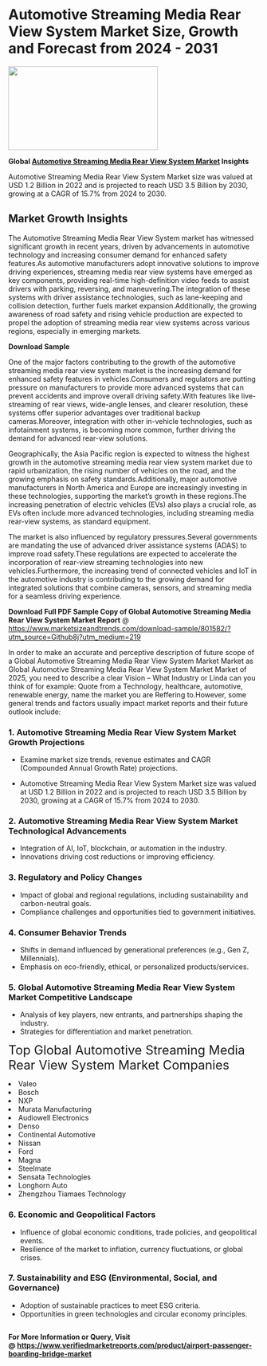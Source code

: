 <H1>Automotive Streaming Media Rear View System Market Size, Growth and Forecast from 2024 - 2031</H1><img class="aligncenter size-medium wp-image-584254" src="https://thirdeyenews.in/wp-content/uploads/2024/09/Global-Market-Research-300x168.jpeg" alt="" width="300" height="168" /><p><strong>Global&nbsp;<a href="https://www.marketsizeandtrends.com/download-sample/801582/?utm_source=Github8j?utm_medium=219">Automotive Streaming Media Rear View System Market</a> Insights</strong></p><p>Automotive Streaming Media Rear View System Market size was valued at USD 1.2 Billion in 2022 and is projected to reach USD 3.5 Billion by 2030, growing at a CAGR of 15.7% from 2024 to 2030.</p><p><h2>Market Growth Insights</h2> <p>The Automotive Streaming Media Rear View System market has witnessed significant growth in recent years, driven by advancements in automotive technology and increasing consumer demand for enhanced safety features.As automotive manufacturers adopt innovative solutions to improve driving experiences, streaming media rear view systems have emerged as key components, providing real-time high-definition video feeds to assist drivers with parking, reversing, and maneuvering.The integration of these systems with driver assistance technologies, such as lane-keeping and collision detection, further fuels market expansion.Additionally, the growing awareness of road safety and rising vehicle production are expected to propel the adoption of streaming media rear view systems across various regions, especially in emerging markets.</p> <p><strong>Download Sample</strong></p> <p>One of the major factors contributing to the growth of the automotive streaming media rear view system market is the increasing demand for enhanced safety features in vehicles.Consumers and regulators are putting pressure on manufacturers to provide more advanced systems that can prevent accidents and improve overall driving safety.With features like live-streaming of rear views, wide-angle lenses, and clearer resolution, these systems offer superior advantages over traditional backup cameras.Moreover, integration with other in-vehicle technologies, such as infotainment systems, is becoming more common, further driving the demand for advanced rear-view solutions.</p> <p>Geographically, the Asia Pacific region is expected to witness the highest growth in the automotive streaming media rear view system market due to rapid urbanization, the rising number of vehicles on the road, and the growing emphasis on safety standards.Additionally, major automotive manufacturers in North America and Europe are increasingly investing in these technologies, supporting the market’s growth in these regions.The increasing penetration of electric vehicles (EVs) also plays a crucial role, as EVs often include more advanced technologies, including streaming media rear-view systems, as standard equipment.</p> <p>The market is also influenced by regulatory pressures.Several governments are mandating the use of advanced driver assistance systems (ADAS) to improve road safety.These regulations are expected to accelerate the incorporation of rear-view streaming technologies into new vehicles.Furthermore, the increasing trend of connected vehicles and IoT in the automotive industry is contributing to the growing demand for integrated solutions that combine cameras, sensors, and streaming media for a seamless driving experience.</p> <p><span class=""><strong>Download Full PDF Sample Copy of Global Automotive Streaming Media Rear View System Market Report</strong> @ <a href="https://www.marketsizeandtrends.com/download-sample/801582/?utm_source=Github8j?utm_medium=219" target="_blank">https://www.marketsizeandtrends.com/download-sample/801582/?utm_source=Github8j?utm_medium=219</a></span></p><p>In order to make an accurate and perceptive description of future scope of a Global&nbsp;Automotive Streaming Media Rear View System Market Market as Global&nbsp;Automotive Streaming Media Rear View System Market Market of 2025, you need to describe a clear Vision &ndash; What Industry or Linda can you think of for example: Quote from a Technology, healthcare, automotive, renewable energy, name the market you are Reffering to.However, some general trends and factors usually impact market reports and their future outlook include:</p><h3>1.&nbsp;<strong>Automotive Streaming Media Rear View System Market Growth Projections</strong></h3><ul><li>Examine market size trends, revenue estimates and CAGR (Compounded Annual Growth Rate) projections.</li><li><p>Automotive Streaming Media Rear View System Market size was valued at USD 1.2 Billion in 2022 and is projected to reach USD 3.5 Billion by 2030, growing at a CAGR of 15.7% from 2024 to 2030.</p></li></ul><h3>2.&nbsp;<strong>Automotive Streaming Media Rear View System Market Technological Advancements</strong></h3><ul><li>Integration of AI, IoT, blockchain, or automation in the industry.</li><li>Innovations driving cost reductions or improving efficiency.</li></ul><h3>3.&nbsp;<strong>Regulatory and Policy Changes</strong></h3><ul><li>Impact of global and regional regulations, including sustainability and carbon-neutral goals.</li><li>Compliance challenges and opportunities tied to government initiatives.</li></ul><h3>4.&nbsp;<strong>Consumer Behavior Trends</strong></h3><ul><li>Shifts in demand influenced by generational preferences (e.g., Gen Z, Millennials).</li><li>Emphasis on eco-friendly, ethical, or personalized products/services.</li></ul><h3>5.&nbsp;<strong>Global Automotive Streaming Media Rear View System Market Competitive Landscape</strong></h3><ul><li>Analysis of key players, new entrants, and partnerships shaping the industry.</li><li>Strategies for differentiation and market penetration.</li></ul><p data-pm-slice="1 1 []"><span style="color: inherit; font-family: inherit; font-size: 25px;">Top Global Automotive Streaming Media Rear View System Market Companies</span></p><div class="" data-test-id=""><p><li>Valeo</li><li> Bosch</li><li> NXP</li><li> Murata Manufacturing</li><li> Audiowell Electronics</li><li> Denso</li><li> Continental Automotive</li><li> Nissan</li><li> Ford</li><li> Magna</li><li> Steelmate</li><li> Sensata Technologies</li><li> Longhorn Auto</li><li> Zhengzhou Tiamaes Technology</li></p></div><h3>6.&nbsp;<strong>Economic and Geopolitical Factors</strong></h3><ul><li>Influence of global economic conditions, trade policies, and geopolitical events.</li><li>Resilience of the market to inflation, currency fluctuations, or global crises.</li></ul><h3>7.&nbsp;<strong>Sustainability and ESG (Environmental, Social, and Governance)</strong></h3><ul><li>Adoption of sustainable practices to meet ESG criteria.</li><li>Opportunities in green technologies and circular economy principles.</li></ul><h2><strong style="font-size: 14px;">For More Information or Query, Visit @&nbsp;</strong><a style="background-color: #ffffff; font-size: 14px;" href="https://www.marketsizeandtrends.com/report/automotive-streaming-media-rear-view-system-market/" target="_blank">https://www.verifiedmarketreports.com/product/airport-passenger-boarding-bridge-market</a></h2>